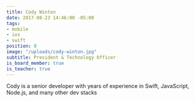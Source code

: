 ```yaml
---
title: Cody Winton
date: 2017-08-23 14:46:00 -05:00
tags:
- mobile
- ios
- swift
position: 0
image: "/uploads/cody-winton.jpg"
subtitle: President & Technology Officer
is_board_member: true
is_teacher: true
---
```


Cody is a senior developer with years of experience in Swift, JavaScript, Node.js, and many other dev stacks